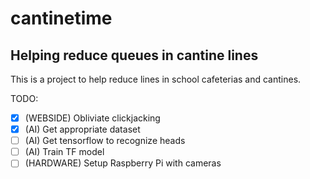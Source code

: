 # cantinetime
## Helping reduce queues in cantine lines

This is a project to help reduce lines in school cafeterias and cantines.

TODO:
- [x] (WEBSIDE) Obliviate clickjacking
- [x] (AI) Get appropriate dataset
- [ ] (AI) Get tensorflow to recognize heads
- [ ] (AI) Train TF model
- [ ] (HARDWARE) Setup Raspberry Pi with cameras
